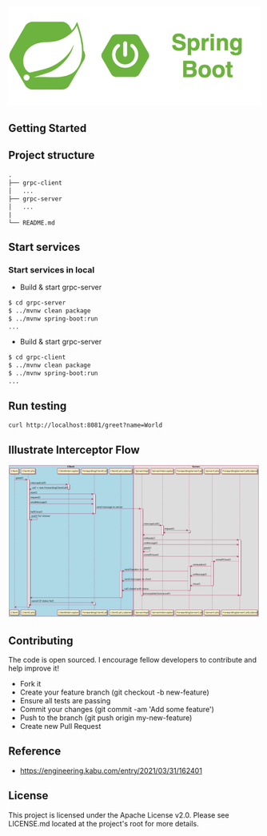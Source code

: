 <div align="center">
    <img src="./assets/images/spring_boot_icon.png"/>
</div>

## Getting Started

## Project structure
```
.
├── grpc-client
│   ...
├── grpc-server
│   ...
|
└── README.md
```

## Start services
### Start services in local

- Build & start grpc-server 
```shell script
$ cd grpc-server
$ ../mvnw clean package
$ ../mvnw spring-boot:run
...
```

- Build & start grpc-server  
```shell script
$ cd grpc-client
$ ../mvnw clean package
$ ../mvnw spring-boot:run
...
```

## Run testing

```shell script
curl http://localhost:8081/greet?name=World
```

## Illustrate Interceptor Flow

<div align="center">
    <img src="./assets/images/interceptor.png"/>
</div>

## Contributing

The code is open sourced. I encourage fellow developers to contribute and help improve it!

- Fork it
- Create your feature branch (git checkout -b new-feature)
- Ensure all tests are passing
- Commit your changes (git commit -am 'Add some feature')
- Push to the branch (git push origin my-new-feature)
- Create new Pull Request

## Reference
- https://engineering.kabu.com/entry/2021/03/31/162401
## License
This project is licensed under the Apache License v2.0. Please see LICENSE.md located at the project's root for more details.